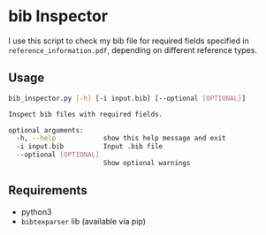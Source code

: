 # bib Inspector

I use this script to check my bib file for required fields specified in `reference_information.pdf`, depending on different reference types.

## Usage

```bash
bib_inspector.py [-h] [-i input.bib] [--optional [OPTIONAL]]

Inspect bib files with required fields.

optional arguments:
  -h, --help            show this help message and exit
  -i input.bib          Input .bib file
  --optional [OPTIONAL]
                        Show optional warnings
```


## Requirements

- python3
- `bibtexparser` lib (available via pip)